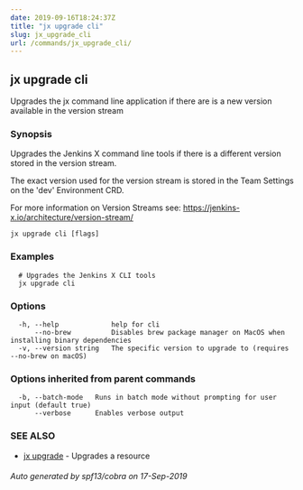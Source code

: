 ```yaml
---
date: 2019-09-16T18:24:37Z
title: "jx upgrade cli"
slug: jx_upgrade_cli
url: /commands/jx_upgrade_cli/
---
```

## jx upgrade cli

Upgrades the jx command line application if there are is a new version available in the version stream

### Synopsis

Upgrades the Jenkins X command line tools if there is a different version stored in the version stream. 

The exact version used for the version stream is stored in the Team Settings on the 'dev' Environment CRD. 

For more information on Version Streams see: https://jenkins-x.io/architecture/version-stream/

```
jx upgrade cli [flags]
```

### Examples

```
  # Upgrades the Jenkins X CLI tools
  jx upgrade cli
```

### Options

```
  -h, --help             help for cli
      --no-brew          Disables brew package manager on MacOS when installing binary dependencies
  -v, --version string   The specific version to upgrade to (requires --no-brew on macOS)
```

### Options inherited from parent commands

```
  -b, --batch-mode   Runs in batch mode without prompting for user input (default true)
      --verbose      Enables verbose output
```

### SEE ALSO

* [jx upgrade](/commands/jx_upgrade/)	 - Upgrades a resource

###### Auto generated by spf13/cobra on 17-Sep-2019
